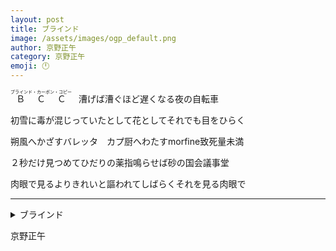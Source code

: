 ```yaml
---
layout: post
title: ブラインド
image: /assets/images/ogp_default.png
author: 京野正午
category: 京野正午
emoji: 🕛
---
```


<div class="tanka-area"><div class="tanka">
<p><ruby>ＢＣＣ<rp>（</rp><rt>ブラインド・カーボン・コピー</rt><rp>）</rp></ruby>　漕げば漕ぐほど遅くなる夜の自転車</p>
<p>初雪に毒が混じっていたとして花としてそれでも目をひらく</p>
<p>朔風へかざすバレッタ　カプ厨へわたすmorfine致死量未満</p>
<p>２秒だけ見つめてひだりの薬指鳴らせば砂の国会議事堂</p>
<p>肉眼で見るよりきれいと謳われてしばらくそれを見る肉眼で</p></div></div>

---

<details><summary>ブラインド</summary>
<ruby>ＢＣＣ<rp>（</rp><rt>ブラインド・カーボン・コピー</rt><rp>）</rp></ruby>　漕げば漕ぐほど遅くなる夜の自転車<br />
初雪に毒が混じっていたとして花としてそれでも目をひらく<br />
朔風へかざすバレッタ　カプ厨へわたすmorfine致死量未満<br />
２秒だけ見つめてひだりの薬指鳴らせば砂の国会議事堂<br />
肉眼で見るよりきれいと謳われてしばらくそれを見る肉眼で<br />
<br />
</details>

京野正午
